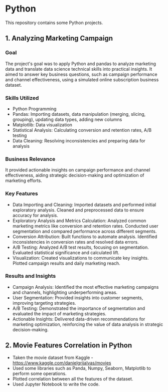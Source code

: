# Python
This repository contains some Python projects.

## 1. Analyzing Marketing Campaign
### Goal
The project's goal was to apply Python and pandas to analyze marketing data and translate data science technical skills into practical insights. It aimed to answer key business questions, such as campaign performance and channel effectiveness, using a simulated online subscription business dataset.

### Skills Utilized
* Python Programming
* Pandas: Importing datasets, data manipulation (merging, slicing, grouping), updating data types, adding new columns
* Matplotlib: Data visualization
* Statistical Analysis: Calculating conversion and retention rates, A/B testing
* Data Cleaning: Resolving inconsistencies and preparing data for analysis

### Business Relevance
It provided actionable insights on campaign performance and channel effectiveness, aiding strategic decision-making and optimization of marketing efforts.

### Key Features
* Data Importing and Cleaning: Imported datasets and performed initial exploratory analysis. Cleaned and preprocessed data to ensure accuracy for analysis.
* Exploratory Analysis and Metrics Calculation: Analyzed common marketing metrics like conversion and retention rates. Conducted user segmentation and compared performance across different segments.
* Conversion Attribution: Built functions to automate analysis. Identified inconsistencies in conversion rates and resolved data errors.
* A/B Testing: Analyzed A/B test results, focusing on segmentation. Evaluated statistical significance and calculated lift.
* Visualization: Created visualizations to communicate key insights. Plotted campaign results and daily marketing reach.

### Results and Insights
* Campaign Analysis: Identified the most effective marketing campaigns and channels, highlighting underperforming areas.
* User Segmentation: Provided insights into customer segments, improving targeting strategies.
* A/B Testing: Demonstrated the importance of segmentation and evaluated the impact of marketing strategies.
* Actionable Insights: Delivered data-driven recommendations for marketing optimization, reinforcing the value of data analysis in strategic decision-making.

## 2. Movie Features Correlation in Python
- Taken the movie dataset from Kaggle - https://www.kaggle.com/danielgrijalvas/movies
- Used some libraries such as Panda, Numpy, Seaborn, Matplotlib to perform some operations.
- Plotted correlation between all the features of the dataset.
- Used Jupyter Notebook to write the code.
